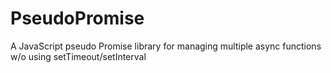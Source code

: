 PseudoPromise
=============

A JavaScript pseudo Promise library for managing multiple async functions w/o using setTimeout/setInterval
